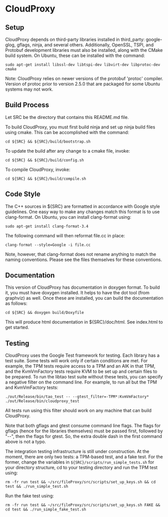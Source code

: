 CloudProxy
==========

Setup
-----

CloudProxy depends on third-party libraries installed in third_party:
google-glog, gflags, ninja, and several others. Additionally, OpenSSL, TSPI, and
Protobuf development libraries must also be installed, along with the CMake
build system. On Ubuntu, these can be installed with the command:

    sudo apt-get install libssl-dev libtspi-dev libvirt-dev libprotoc-dev cmake

Note: CloudProxy relies on newer versions of the protobuf 'protoc' compiler.
Version of protoc prior to version 2.5.0 that are packaged for some Ubuntu
systems may not work. 


Build Process
-------------

Let SRC be the directory that contains this README.md file. 

To build CloudProxy, you must first build ninja and set up ninja build files
using cmake. This can be accomplished with the command:

    cd ${SRC} && ${SRC}/build/bootstrap.sh

To update the build after any change to a cmake file, invoke:

    cd ${SRC} && ${SRC}/build/config.sh

To compile CloudProxy, invoke:

    cd ${SRC} && ${SRC}/build/compile.sh 


Code Style
----------

The C++ sources in ${SRC} are formatted in accordance with Google style
guidelines. One easy way to make any changes match this format is to
use clang-format. On Ubuntu, you can install clang-format using:

    sudo apt-get install clang-format-3.4

The following command will then reformat file.cc in place:

    clang-format --style=Google -i file.cc

Note, however, that clang-format does not rename anything to match the naming
conventions. Please see the files themselves for these conventions.


Documentation
-------------

This version of CloudProxy has documentation in doxygen format. To build it, you
must have doxygen installed. It helps to have the dot tool (from graphviz) as
well. Once these are installed, you can build the documentation as follows:

    cd ${SRC} && doxygen build/Doxyfile

This will produce html documentation in ${SRC}/doc/html. See index.html to get
started.


Testing
-------

CloudProxy uses the Google Test framework for testing. Each library has a test
suite. Some tests will work only if certain conditions are met. For example, the
TPM tests require access to a TPM and an AIK in that TPM, and the KvmVmFactory
tests require KVM to be set up and certain files to be prepared. To run the
libtao test suite without these tests, you can specify a negative filter on the
command line. For example, to run all but the TPM and KvmVmFactory tests:

    ./out/Release/bin/tao_test -- --gtest_filter=-TPM*:KvmVmFactory*
    ./out/Release/bin/cloudproxy_test

All tests run using this filter should work on any machine that can build
CloudProxy.

Note that both gflags and gtest consume command line flags. The flags for gflags
(hence for the libraries themselves) must be passed first, followed by "--",
then the flags for gtest. So, the extra double dash in the first command above
is not a typo.

The integration testing infrastructure is still under construction. At the
moment, there are only two tests: a TPM-based test, and a fake test. For the
former, change the variables in `${SRC}/scripts/run_simple_tests.sh` for your
directory structure, cd to your testing directory and run the TPM test using:

    rm -fr run test && ~/src/fileProxy/src/scripts/set_up_keys.sh && cd test && ./run_simple_test.sh

Run the fake test using:

    rm -fr run test && ~/src/fileProxy/src/scripts/set_up_keys.sh FAKE && cd test && ./run_simple_fake_test.sh
